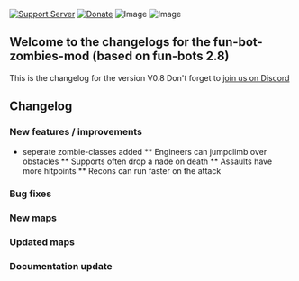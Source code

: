 [![Support Server](https://img.shields.io/discord/862736286774198322.svg?label=Discord&logo=Discord&colorB=7289da&style=for-the-badge)](https://discord.com/invite/FKamccAEqz)
[![Donate](https://img.shields.io/badge/Donate-PayPal-green.svg?style=for-the-badge)](https://www.paypal.me/joe91de)
![Image](https://img.shields.io/github/downloads/Joe91/fun-bots/total?style=for-the-badge)
![Image](https://img.shields.io/github/stars/Joe91/fun-bots?style=for-the-badge)

## Welcome to the changelogs for the fun-bot-zombies-mod (based on fun-bots 2.8)
This is the changelog for the version V0.8 Don't forget to [join us on Discord](https://discord.com/invite/FKamccAEqz)

## Changelog

### New features / improvements
* seperate zombie-classes added
** Engineers can jumpclimb over obstacles
** Supports often drop a nade on death
** Assaults have more hitpoints
** Recons can run faster on the attack

### Bug fixes

### New maps


### Updated maps

### Documentation update

